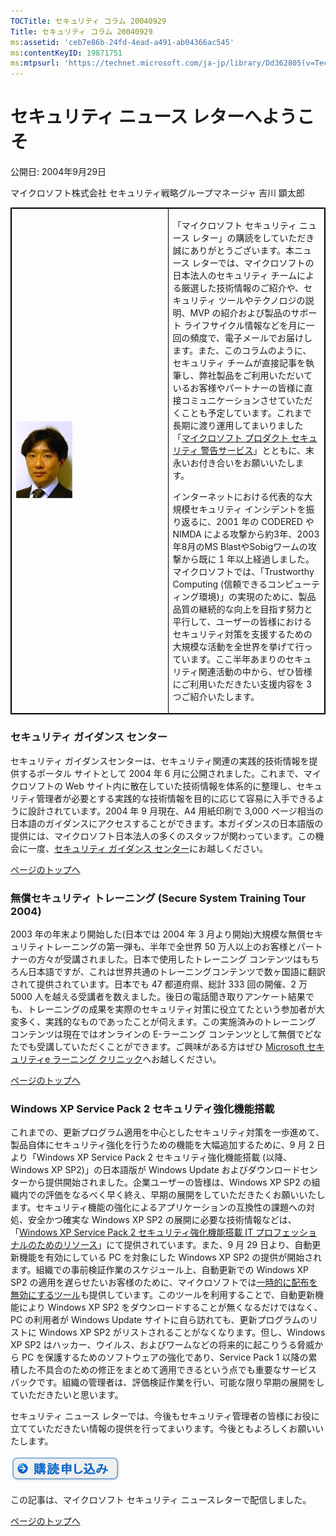 ```yaml
---
TOCTitle: セキュリティ コラム 20040929
Title: セキュリティ コラム 20040929
ms:assetid: 'ceb7e86b-24fd-4ead-a491-ab04366ac545'
ms:contentKeyID: 19871751
ms:mtpsurl: 'https://technet.microsoft.com/ja-jp/library/Dd362805(v=TechNet.10)'
---
```


セキュリティ ニュース レターへようこそ
======================================

公開日: 2004年9月29日

マイクロソフト株式会社 セキュリティ戦略グループマネージャ 吉川 顕太郎

<p> </p>
<table style="border:1px solid black;">
<colgroup>
<col width="50%" />
<col width="50%" />
</colgroup>
<tbody>
<tr class="odd">
<td style="border:1px solid black;"><img src="images/Dd362805.yoshikawa_90x123(ja-jp,TechNet.10).jpg" /></td>
<td style="border:1px solid black;"><p>「マイクロソフト セキュリティ ニュース レター」の購読をしていただき誠にありがとうございます。本ニュース レターでは、マイクロソフトの日本法人のセキュリティ チームによる厳選した技術情報のご紹介や、セキュリティ ツールやテクノロジの説明、MVP の紹介および製品のサポート ライフサイクル情報などを月に一回の頻度で、電子メールでお届けします。また、このコラムのように、セキュリティ チームが直接記事を執筆し、弊社製品をご利用いただいているお客様やパートナーの皆様に直接コミュニケーションさせていただくことも予定しています。これまで長期に渡り運用してまいりました「<a href="http://www.microsoft.com/japan/technet/security/bulletin/notify.mspx">マイクロソフト プロダクト セキュリティ 警告サービス</a>」とともに、末永いお付き合いをお願いいたします。</p>
<p>インターネットにおける代表的な大規模セキュリティ インシデントを振り返るに、2001 年の CODERED や NIMDA による攻撃から約3年、2003年8月のMS BlastやSobigワームの攻撃から既に 1 年以上経過しました。マイクロソフトでは、「Trustworthy Computing (信頼できるコンピューティング環境)」の実現のために、製品品質の継続的な向上を目指す努力と平行して、ユーザーの皆様におけるセキュリティ対策を支援するための大規模な活動を全世界を挙げて行っています。ここ半年あまりのセキュリティ関連活動の中から、ぜひ皆様にご利用いただきたい支援内容を 3 つご紹介いたします。</p></td>
</tr>
</tbody>
</table>
<p> </p>

### セキュリティ ガイダンス センター

セキュリティ ガイダンスセンターは、セキュリティ関連の実践的技術情報を提供するポータル サイトとして 2004 年 6 月に公開されました。これまで、マイクロソフトの Web サイト内に散在していた技術情報を体系的に整理し、セキュリティ管理者が必要とする実践的な技術情報を目的に応じて容易に入手できるように設計されています。2004 年 9 月現在、A4 用紙印刷で 3,000 ページ相当の日本語のガイダンスにアクセスすることができます。本ガイダンスの日本語版の提供には、マイクロソフト日本法人の多くのスタッフが関わっています。この機会に一度、[セキュリティ ガイダンス センター](http://www.microsoft.com/japan/security/guidance/default.mspx)にお越しください。

[](#mainsection)[ページのトップへ](#mainsection)

### 無償セキュリティ トレーニング (Secure System Training Tour 2004)

2003 年の年末より開始した(日本では 2004 年 3 月より開始)大規模な無償セキュリティトレーニングの第一弾も、半年で全世界 50 万人以上のお客様とパートナーの方々が受講されました。日本で使用したトレーニング コンテンツはもちろん日本語ですが、これは世界共通のトレーニングコンテンツで数ヶ国語に翻訳されて提供されています。日本でも 47 都道府県、総計 333 回の開催、2 万 5000 人を越える受講者を数えました。後日の電話聞き取りアンケート結果でも、トレーニングの成果を実際のセキュリティ対策に役立てたという参加者が大変多く、実践的なものであったことが伺えます。この実施済みのトレーニング コンテンツは現在ではオンラインの E-ラーニング コンテンツとして無償でどなたでも受講していただくことができます。ご興味がある方はぜひ [Microsoft セキュリティe ラーニング クリニック](http://www.microsoft.com/japan/security/guidance/support/elearning.mspx)へお越しください。

[](#mainsection)[ページのトップへ](#mainsection)

### Windows XP Service Pack 2 セキュリティ強化機能搭載

これまでの、更新プログラム適用を中心としたセキュリティ対策を一歩進めて、製品自体にセキュリティ強化を行うための機能を大幅追加するために、9 月 2 日より「Windows XP Service Pack 2 セキュリティ強化機能搭載 (以降、Windows XP SP2)」の日本語版が Windows Update およびダウンロードセンターから提供開始されました。企業ユーザーの皆様は、Windows XP SP2 の組織内での評価をなるべく早く終え、早期の展開をしていただきたくお願いいたします。セキュリティ機能の強化によるアプリケーションの互換性の課題への対処、安全かつ確実な Windows XP SP2 の展開に必要な技術情報などは、「[Windows XP Service Pack 2 セキュリティ強化機能搭載 IT プロフェッショナルのためのリソース](http://technet.microsoft.com/ja-jp/windows/bb264768.aspx)」にて提供されています。また、9 月 29 日より、自動更新機能を有効にしている PC を対象にした Windows XP SP2 の提供が開始されます。組織での事前検証作業のスケジュール上、自動更新での Windows XP SP2 の適用を遅らせたいお客様のために、マイクロソフトでは[一時的に配布を無効にするツール](http://technet.microsoft.com/ja-jp/library/bb457008.aspx)も提供しています。このツールを利用することで、自動更新機能により Windows XP SP2 をダウンロードすることが無くなるだけではなく、PC の利用者が Windows Update サイトに自ら訪れても、更新プログラムのリストに Windows XP SP2 がリストされることがなくなります。但し、Windows XP SP2 はハッカー、ウイルス、およびワームなどの将来的に起こりうる脅威から PC を保護するためのソフトウェアの強化であり、Service Pack 1 以降の累積した不具合のための修正をまとめて適用できるという点でも重要なサービス パックです。組織の管理者は、評価検証作業を行い、可能な限り早期の展開をしていただきたいと思います。

セキュリティ ニュース レターでは、今後もセキュリティ管理者の皆様にお役に立てていただきたい情報の提供を行ってまいります。今後ともよろしくお願いいたします。

[![](images/Dd362805.btn_reg_today(ja-jp,TechNet.10).jpg)](http://technet.microsoft.com/ja-jp/library/dd362958.aspx)

この記事は、マイクロソフト セキュリティ ニュースレターで配信しました。

[](#mainsection)[ページのトップへ](#mainsection)
